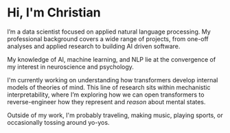 # Hi, I'm Christian

I’m a data scientist focused on applied natural language processing. My professional background covers a wide range of projects, from one-off analyses and applied research to building AI driven software.

My knowledge of AI, machine learning, and NLP lie at the convergence of my interest in neuroscience and psychology.

I'm currently working on understanding how transformers develop internal models of theories of mind. This line of research sits within mechanistic interpretability, where I’m exploring how we can open transformers to reverse-engineer how they represent and *reason* about mental states.

Outside of my work, I'm probably traveling, making music, playing sports, or occasionally tossing around yo-yos.
